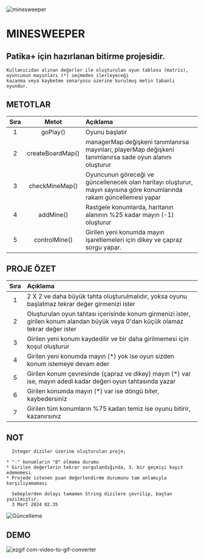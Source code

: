 
![minesweeper](https://github.com/deerborg/MineSweeper/assets/152931069/eb72d0e0-3489-437e-ac20-1e363d89aaa2)
# MINESWEEPER

Patika+ için hazırlanan bitirme projesidir. 
---
    Kullanıcıdan alınan değerler ile oluşturulan oyun tablosu (matris), oyuncunun mayınları (*) seçmeden ilerleyeceği
    kazanma veya kaybetme senaryosu üzerine kurulmuş metin tabanlı oyundur. 

## METOTLAR
| Sıra | Metot  | Açıklama |
| :---:         |     :---:      |          :---  |
| 1   |   goPlay()| Oyunu başlatır    |
| 2   |   createBoardMap()   | managerMap değişkeni tanımlanırsa mayınları, playerMap değişkeni tanımlanırsa sade oyun alanını oluşturur    |
| 3   |   checkMineMap()   | Oyuncunun göreceği ve güncellenecek olan haritayı oluşturur, mayın sayısına göre konumlarında rakam güncellemesi yapar   |
| 4   |   addMine() | Rastgele konumlarda, haritanın alanının %25 kadar mayın (-1) oluşturur    |
| 5   |   controlMine()  | Girilen yeni konumda mayın işaretlemeleri için dikey ve çapraz sorgu yapar.     |



## PROJE ÖZET
| Sıra |  Açıklama |
| :---:         |:---     |     
| 1   |    2 X 2 ve daha büyük tahta oluşturulmalıdır, yoksa oyunu başlatmaz tekrar değer girmenizi ister    |
| 2   |    Oluşturulan oyun tahtası içerisinde konum girmenizi ister, girilen konum alandan büyük veya 0'dan küçük olamaz tekrar değer ister   |
| 3   |    Girilen yeni konum kaydedilir ve bir daha girilmemesi için koşul oluşturur    |
| 4   |    Girilen yeni konumda mayın (*) yok ise oyun sizden konum istemeye devam eder    |
| 5   |    Girilen konum çevresinde (çapraz ve dikey) mayın (*) var ise, mayın adedi kadar değeri oyun tahtasında yazar    |
| 6   |    Girilen konumda mayın (*) var ise döngü biter, kaybedersiniz    |
| 7   |    Girilen tüm konumların %75 kadarı temiz ise oyunu bitirir, kazanırsınız    |

## NOT
      
      Integer diziler üzerine oluşturulan proje; 
      
    * "-" konumların "0" olmama durumu 
    * Girilen değerlerin tekrar sorgulandığında, 3. bir geçmişi kayıt edememesi
    * Projede istenen puan değerlendirme durumunu tam anlamıyla karşılıyamaması
    
      Sebeplerden dolayı tamamen String dizilere çevrilip, baştan yazılmıştır.
      3 Mart 2024 02.35 
   
 ![Güncelleme](https://github.com/deerborg/MineSweeper/commit/21c2bfa68e89c8e00abc09614b9af59bf5d9464c)
    
    

## DEMO

![ezgif com-video-to-gif-converter](https://github.com/deerborg/MineSweeper/assets/152931069/381f21cb-6eb5-4503-9342-a8cbe4b1cdab)


  

  

